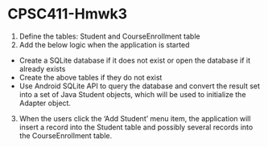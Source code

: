 # CPSC411-Hmwk3

1.	Define the tables: Student and CourseEnrollment table  
2.	Add the below logic when the application is started
-	Create a SQLite database if it does not exist or open the database if it already exists
-	Create the above tables if they do not exist 
-	Use Android SQLite API to query the database and convert the result set into a set of Java Student objects, which will be used to initialize the Adapter object. 
3.	When the users click the ‘Add Student’ menu item, the application will insert a record into the Student table and possibly several records into the CourseEnrollment table. 

